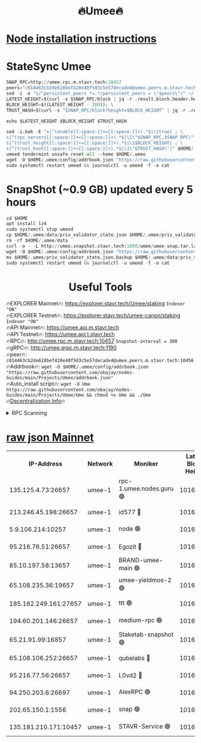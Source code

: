 <h1 align="center"> 🔥Umee🔥</h1>


[Node installation instructions](https://github.com/obajay/nodes-Guides/tree/main/Projects/Umee)
=
# StateSync Umee
```python
SNAP_RPC=http://umee.rpc.m.stavr.tech:10457
peers="c014463cb2de618bef420e40f503c5e57decade4@umee.peers.m.stavr.tech:10456"
sed -i -e "s/^persistent_peers *=.*/persistent_peers = \"$peers\"/" ~/.umee/config/config.toml
LATEST_HEIGHT=$(curl -s $SNAP_RPC/block | jq -r .result.block.header.height); \
BLOCK_HEIGHT=$((LATEST_HEIGHT - 300)); \
TRUST_HASH=$(curl -s "$SNAP_RPC/block?height=$BLOCK_HEIGHT" | jq -r .result.block_id.hash)

echo $LATEST_HEIGHT $BLOCK_HEIGHT $TRUST_HASH

sed -i.bak -E "s|^(enable[[:space:]]+=[[:space:]]+).*$|\1true| ; \
s|^(rpc_servers[[:space:]]+=[[:space:]]+).*$|\1\"$SNAP_RPC,$SNAP_RPC\"| ; \
s|^(trust_height[[:space:]]+=[[:space:]]+).*$|\1$BLOCK_HEIGHT| ; \
s|^(trust_hash[[:space:]]+=[[:space:]]+).*$|\1\"$TRUST_HASH\"|" $HOME/.umee/config/config.toml
umeed tendermint unsafe-reset-all --home $HOME/.umee
wget -O $HOME/.umee/config/addrbook.json "https://raw.githubusercontent.com/obajay/nodes-Guides/main/Projects/Umee/addrbook.json"
sudo systemctl restart umeed && journalctl -u umeed -f -o cat
```
# SnapShot (~0.9 GB) updated every 5 hours
```python
cd $HOME
apt install lz4
sudo systemctl stop umeed
cp $HOME/.umee/data/priv_validator_state.json $HOME/.umee/priv_validator_state.json.backup
rm -rf $HOME/.umee/data
curl -o - -L http://umee.snapshot.stavr.tech:1000/umee/umee-snap.tar.lz4 | lz4 -c -d - | tar -x -C $HOME/.umee --strip-components 2
wget -O $HOME/.umee/config/addrbook.json "https://raw.githubusercontent.com/obajay/nodes-Guides/main/Projects/Umee/addrbook.json"
mv $HOME/.umee/priv_validator_state.json.backup $HOME/.umee/data/priv_validator_state.json
sudo systemctl restart umeed && journalctl -u umeed -f -o cat
```
 <h1 align="center"> Useful Tools</h1>

🔥EXPLORER Mainnet🔥:      https://explorer.stavr.tech/Umee/staking             `Indexer "ON"` \
🔥EXPLORER Testnet🔥:        https://explorer.stavr.tech/umee-canon/staking      `Indexer "ON"` \
🔥API Mainnet🔥:                   https://umee.api.m.stavr.tech \
🔥API Testnet🔥:                     https://umee.api.t.stavr.tech \
🔥RPC🔥:                                   http://umee.rpc.m.stavr.tech:10457                     `Snapshot-interval = 300` \
🔥gRPC🔥:                              http://umee.grpc.m.stavr.tech:1190 \
🔥peer🔥:                     `c014463cb2de618bef420e40f503c5e57decade4@umee.peers.m.stavr.tech:10456` \
🔥Addrbook🔥:    ```wget -O $HOME/.umee/config/addrbook.json "https://raw.githubusercontent.com/obajay/nodes-Guides/main/Projects/Umee/addrbook.json"``` \
🔥Auto_install script🔥: ```wget -O Ume https://raw.githubusercontent.com/obajay/nodes-Guides/main/Projects/Umee/Ume && chmod +x Ume && ./Ume``` \
🔥[Decentralization Info](https://github.com/obajay/StateSync-snapshots/tree/main/Projects/Umee/Decentralization)🔥

<details>
<summary>RPC Scanning</summary>

<h2 align="center"> We scan nodes in real time every 4 hours. And we provide the final result of RPC endpoints.
We cannot influence the operation of these nodes in any way. </h2>


```python
If Voting Power is higher than 0 --> then the Node is a validator of the network and may be subject to attack and be a potential threat to the chain.
```
```python
We marked such validators with a red symbol
```

</details>

[raw json Mainnet](https://rpc-check.umeem.stavr.tech/umeem/rpc-umeem-result.json)
=



<table><tr><th>IP-Address</th><th>Network</th><th>Moniker</th><th>Latest Block Height</th><th>Earliest Block Height</th><th>Catching Up</th><th>Tx Index</th><th>Voting Power</th><th>Scan Time</th></tr><tr><td>135.125.4.73:26657</td><td>umee-1</td><td>rpc-1.umee.nodes.guru 🟢</td><td>10165535</td><td>5167386</td><td>False</td><td>on</td><td>0</td><td>2024-01-16T17:58:10.298069010UTC</td></tr><tr><td>213.246.45.198:26657</td><td>umee-1</td><td>id577 🔴</td><td>10165521</td><td>7100001</td><td>False</td><td>on</td><td>35105594</td><td>2024-01-16T17:56:44.456218359UTC</td></tr><tr><td>5.9.106.214:10257</td><td>umee-1</td><td>node 🟢</td><td>10165531</td><td>7942001</td><td>False</td><td>on</td><td>0</td><td>2024-01-16T17:57:45.091152346UTC</td></tr><tr><td>95.216.76.51:26657</td><td>umee-1</td><td>Egozit 🔴</td><td>10165535</td><td>8262001</td><td>False</td><td>off</td><td>38264289</td><td>2024-01-16T17:58:09.981645164UTC</td></tr><tr><td>85.10.197.58:13657</td><td>umee-1</td><td>BRAND-umee-main 🟢</td><td>10165524</td><td>8427832</td><td>False</td><td>on</td><td>0</td><td>2024-01-16T17:57:01.988895457UTC</td></tr><tr><td>65.108.235.36:19657</td><td>umee-1</td><td>umee-yieldmos-2 🟢</td><td>10165514</td><td>9575548</td><td>False</td><td>on</td><td>0</td><td>2024-01-16T17:56:05.011432873UTC</td></tr><tr><td>185.162.249.161:27657</td><td>umee-1</td><td>ttt 🟢</td><td>10165528</td><td>9733423</td><td>False</td><td>on</td><td>0</td><td>2024-01-16T17:57:29.603510378UTC</td></tr><tr><td>194.60.201.146:26657</td><td>umee-1</td><td>medium-rpc 🟢</td><td>10165522</td><td>9984137</td><td>False</td><td>on</td><td>0</td><td>2024-01-16T17:56:55.186336220UTC</td></tr><tr><td>65.21.91.99:16857</td><td>umee-1</td><td>Staketab-snapshot 🟢</td><td>10165526</td><td>9992001</td><td>False</td><td>off</td><td>0</td><td>2024-01-16T17:57:14.983543301UTC</td></tr><tr><td>65.108.106.252:26657</td><td>umee-1</td><td>qubelabs 🔴</td><td>10165524</td><td>10042989</td><td>False</td><td>on</td><td>36733291</td><td>2024-01-16T17:57:02.334254258UTC</td></tr><tr><td>95.216.77.56:26657</td><td>umee-1</td><td>L0vd2 🔴</td><td>10165539</td><td>10065539</td><td>False</td><td>off</td><td>37380779</td><td>2024-01-16T17:58:31.666249136UTC</td></tr><tr><td>94.250.203.6:26697</td><td>umee-1</td><td>AlexRPC 🟢</td><td>10165523</td><td>10132001</td><td>False</td><td>on</td><td>0</td><td>2024-01-16T17:56:57.634184755UTC</td></tr><tr><td>202.65.150.1:1556</td><td>umee-1</td><td>snap 🟢</td><td>10165530</td><td>10161873</td><td>False</td><td>on</td><td>0</td><td>2024-01-16T17:57:40.721460975UTC</td></tr><tr><td>135.181.210.171:10457</td><td>umee-1</td><td>STAVR-Service 🟢</td><td>10165537</td><td>10164901</td><td>False</td><td>on</td><td>0</td><td>2024-01-16T17:58:21.042682714UTC</td></tr></table>
